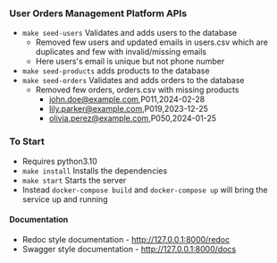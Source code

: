 ### User Orders Management Platform APIs
- `make seed-users` Validates and adds users to the database
  - Removed few users and updated emails in users.csv which are duplicates and few with invalid/missing emails
  - Here users's email is unique but not phone number
- `make seed-products` adds products to the database
- `make seed-orders` Validates and adds orders to the database
  - Removed few orders, orders.csv with missing products
    - john.doe@example.com,P011,2024-02-28
    - lily.parker@example.com,P019,2023-12-25
    - olivia.perez@example.com,P050,2024-01-25

### To Start
- Requires python3.10
- `make install` Installs the dependencies
- `make start` Starts the server
- Instead `docker-compose build` and `docker-compose up` will bring the service up and running

#### Documentation
- Redoc style documentation - http://127.0.0.1:8000/redoc
- Swagger style documentation - http://127.0.0.1:8000/docs

